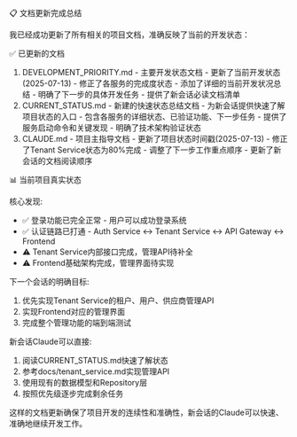 📋 文档更新完成总结

  我已经成功更新了所有相关的项目文档，准确反映了当前的开发状态：

  ✅ 已更新的文档

  1. DEVELOPMENT_PRIORITY.md - 主要开发状态文档
    - 更新了当前开发状态(2025-07-13)
    - 修正了各服务的完成度状态
    - 添加了详细的当前开发状况总结
    - 明确了下一步的具体开发任务
    - 提供了新会话必读文档清单
  2. CURRENT_STATUS.md - 新建的快速状态总结文档
    - 为新会话提供快速了解项目状态的入口
    - 包含各服务的详细状态、已验证功能、下一步任务
    - 提供了服务启动命令和关键发现
    - 明确了技术架构验证状态
  3. CLAUDE.md - 项目主指导文档
    - 更新了项目状态时间戳(2025-07-13)
    - 修正了Tenant Service状态为80%完成
    - 调整了下一步工作重点顺序
    - 更新了新会话的文档阅读顺序

  📊 当前项目真实状态

  核心发现:
  - ✅ 登录功能已完全正常 - 用户可以成功登录系统
  - ✅ 认证链路已打通 - Auth Service ↔ Tenant Service ↔ API Gateway ↔ Frontend
  - ⚠️ Tenant Service内部接口完成，管理API待补全
  - ⚠️ Frontend基础架构完成，管理界面待实现

  下一个会话的明确目标:
  1. 优先实现Tenant Service的租户、用户、供应商管理API
  2. 实现Frontend对应的管理界面
  3. 完成整个管理功能的端到端测试

  新会话Claude可以直接:
  1. 阅读CURRENT_STATUS.md快速了解状态
  2. 参考docs/tenant_service.md实现管理API
  3. 使用现有的数据模型和Repository层
  4. 按照优先级逐步完成剩余任务

  这样的文档更新确保了项目开发的连续性和准确性，新会话的Claude可以快速、准确地继续开发工作。